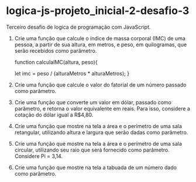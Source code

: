 # logica-js-projeto_inicial-2-desafio-3
 Terceiro desafio de logica de programação com JavaScript.

1. Crie uma função que calcule o índice de massa corporal (IMC) de uma pessoa, a partir de sua altura, em metros, e peso, em quilogramas, que serão recebidos como parâmetro.


    function calculaIMC(altura, peso){

    let imc = peso / (alturaMetros * alturaMetros);
    }

2. Crie uma função que calcule o valor do fatorial de um número passado como parâmetro.

3. Crie uma função que converte um valor em dólar, passado como parâmetro, e retorna o valor equivalente em reais. Para isso, considere a cotação do dólar igual a R$4,80.

4. Crie uma função que mostre na tela a área e o perímetro de uma sala retangular, utilizando altura e largura que serão dadas como parâmetro.

5. Crie uma função que mostre na tela a área e o perímetro de uma sala circular, utilizando seu raio que será fornecido como parâmetro. Considere Pi = 3,14.

6. Crie uma função que mostre na tela a tabuada de um número dado como parâmetro.